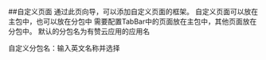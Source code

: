 ##自定义页面
通过此页向导，可以添加自定义页面的框架。
自定义页面可以放在主包中，也可以放在分包中
需要配置TabBar中的页面放在主包中，其他页面放在分包中。
默认的分包名为有赞云应用的应用名

自定义分包名：输入英文名称并选择